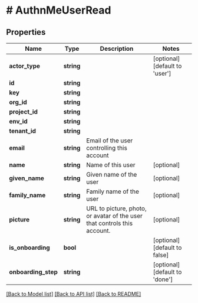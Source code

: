 # # AuthnMeUserRead

## Properties

Name | Type | Description | Notes
------------ | ------------- | ------------- | -------------
**actor_type** | **string** |  | [optional] [default to 'user']
**id** | **string** |  |
**key** | **string** |  |
**org_id** | **string** |  |
**project_id** | **string** |  |
**env_id** | **string** |  |
**tenant_id** | **string** |  |
**email** | **string** | Email of the user controlling this account |
**name** | **string** | Name of this user | [optional]
**given_name** | **string** | Given name of the user | [optional]
**family_name** | **string** | Family name of the user | [optional]
**picture** | **string** | URL to picture, photo, or avatar of the user that controls this account. | [optional]
**is_onboarding** | **bool** |  | [optional] [default to false]
**onboarding_step** | **string** |  | [optional] [default to 'done']

[[Back to Model list]](../../README.md#models) [[Back to API list]](../../README.md#endpoints) [[Back to README]](../../README.md)
